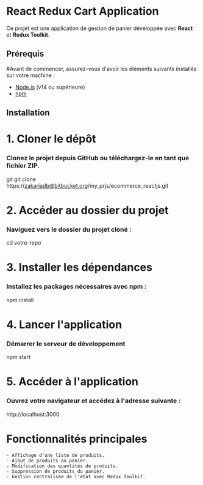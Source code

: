 # React Redux Cart Application

Ce projet est une application de gestion de panier développée avec **React** et **Redux Toolkit**.

## Prérequis

#Avant de commencer, assurez-vous d'avoir les éléments suivants installés sur votre machine :

- [Node.js](https://nodejs.org/) (v14 ou supérieure)
- [npm](https://www.npmjs.com/)

## Installation

# 1. **Cloner le dépôt**
###   Clonez le projet depuis GitHub ou téléchargez-le en tant que fichier ZIP.

  git git clone https://zakariadb@bitbucket.org/my_prjs/ecommerce_reactjs.git

# 2. **Accéder au dossier du projet**
### Naviguez vers le dossier du projet cloné :

  cd votre-repo

# 3. **Installer les dépendances**
### Installez les packages nécessaires avec npm :

  npm install

# 4. **Lancer l'application**
### Démarrer le serveur de développement

  npm start

# 5. **Accéder à l'application**
### Ouvrez votre navigateur et accédez à l'adresse suivante :

  http://localhost:3000



# Fonctionnalités principales

	- Affichage d'une liste de produits.
	- Ajout de produits au panier.
	- Modification des quantités de produits.
	- Suppression de produits du panier.
	- Gestion centralisée de l'état avec Redux Toolkit.
